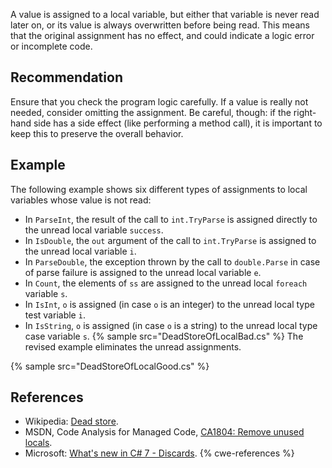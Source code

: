 A value is assigned to a local variable, but either that variable is never read later on, or its value is always overwritten before being read. This means that the original assignment has no effect, and could indicate a logic error or incomplete code.


## Recommendation
Ensure that you check the program logic carefully. If a value is really not needed, consider omitting the assignment. Be careful, though: if the right-hand side has a side effect (like performing a method call), it is important to keep this to preserve the overall behavior.


## Example
The following example shows six different types of assignments to local variables whose value is not read:

* In `ParseInt`, the result of the call to `int.TryParse` is assigned directly to the unread local variable `success`.
* In `IsDouble`, the `out` argument of the call to `int.TryParse` is assigned to the unread local variable `i`.
* In `ParseDouble`, the exception thrown by the call to `double.Parse` in case of parse failure is assigned to the unread local variable `e`.
* In `Count`, the elements of `ss` are assigned to the unread local `foreach` variable `s`.
* In `IsInt`, `o` is assigned (in case `o` is an integer) to the unread local type test variable `i`.
* In `IsString`, `o` is assigned (in case `o` is a string) to the unread local type case variable `s`.
{% sample src="DeadStoreOfLocalBad.cs" %}
The revised example eliminates the unread assignments.

{% sample src="DeadStoreOfLocalGood.cs" %}

## References
* Wikipedia: [Dead store](http://en.wikipedia.org/wiki/Dead_store).
* MSDN, Code Analysis for Managed Code, [CA1804: Remove unused locals](http://msdn.microsoft.com/en-us/library/ms182278.aspx).
* Microsoft: [What's new in C\# 7 - Discards](https://docs.microsoft.com/en-us/dotnet/csharp/whats-new/csharp-7#discards).
{% cwe-references %}
